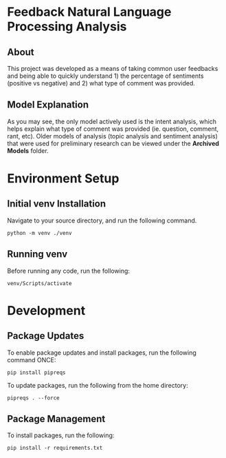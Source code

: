 # Feedback Natural Language Processing Analysis

## About

This project was developed as a means of taking common user feedbacks and being able to quickly understand 1) the percentage of sentiments (positive vs negative) and 2) what type of comment was provided.

## Model Explanation
As you may see, the only model actively used is the intent analysis, which helps explain what type of comment was provided (ie. question, comment, rant, etc). Older models of analysis (topic analysis and sentiment analysis) that were used for preliminary research can be viewed under the **Archived Models** folder.

# Environment Setup

## Initial venv Installation

Navigate to your source directory, and run the following command.

```
python -m venv ./venv
```

## Running venv

Before running any code, run the following:

```
venv/Scripts/activate
```

# Development

## Package Updates

To enable package updates and install packages, run the following command ONCE: 
```
pip install pipreqs
```

To update packages, run the following from the home directory:
```
pipreqs . --force
```

## Package Management

To install packages, run the following:

```
pip install -r requirements.txt
```
